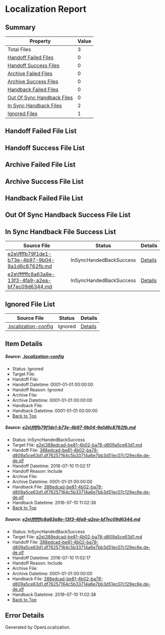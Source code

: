 # <a name='report-top'></a> Localization Report

## Summary
 Property | Value 
 -------- | ----- 
 Total Files | 3
[ Handoff Failed Files ](#handoff-failed-list)| 0
[ Handoff Success Files ](#handoff-success-list)| 0
[ Archive Failed Files ](#archive-failed-list)| 0
[ Archive Success Files ](#archive-success-list)| 0
[ Handback Failed Files ](#handback-failed-list)| 0
[ Out Of Sync Handback Files ](#outofsync-handback-success-list)| 0
[ In Sync Handback Files ](#insync-handback-success-list)| 2
[ Ignored Files ](#ignored-list)| 1

## <a name='handoff-failed-list'></a> Handoff Failed File List

## <a name='handoff-success-list'></a> Handoff Success File List

## <a name='archive-failed-list'></a> Archive Failed File List

## <a name='archive-success-list'></a> Archive Success File List

## <a name='handback-failed-list'></a> Handback Failed File List

## <a name='outofsync-handback-success-list'></a> Out Of Sync Handback Success File List

## <a name='insync-handback-success-list'></a> In Sync Handback File Success List
 Source File | Status | Details 
 ----------- | ------ | ------- 
 [e2e\ffffb79f1de1-b73e-4b97-9b04-9a1d6c8762fb.md](https://github.com/OpenLocalizationTestOrg/oltest/blob/eb5d47ed18081564d9259c8e0f30b86149a960f6/e2e/ffffb79f1de1-b73e-4b97-9b04-9a1d6c8762fb.md) | InSyncHandedBackSuccess | [Details](#0b0c18d97c61ccad72e7a526b0cab5e3545eb5161)
 [e2e\ffffffc8a63a8e-13f3-4fa9-a2ea-bf7ec09d6344.md](https://github.com/OpenLocalizationTestOrg/oltest/blob/95a8e660c92f1b2eada2903391cd77ba17adb562/e2e/ffffffc8a63a8e-13f3-4fa9-a2ea-bf7ec09d6344.md) | InSyncHandedBackSuccess | [Details](#0b0c18d97c61ccad72e7a526b0cab5e3545eb5162)

## <a name='ignored-list'></a> Ignored File List
 Source File | Status | Details 
 ----------- | ------ | ------- 
 [.localization-config](https://github.com/OpenLocalizationTestOrg/oltest/blob/95a8e660c92f1b2eada2903391cd77ba17adb562/.localization-config) | Ignored | [Details](#3d4f252ac210baf56311d7e97dcc2db10974dbd20)

## Item Details
##### <a name='3d4f252ac210baf56311d7e97dcc2db10974dbd20'></a> Source: [.localization-config](https://github.com/OpenLocalizationTestOrg/oltest/blob/95a8e660c92f1b2eada2903391cd77ba17adb562/.localization-config)
* Status: Ignored
* Target File: 
* Handoff File: 
* Handoff Datetime: 0001-01-01 00:00:00
* Handoff Reason: Ignored
* Archive File: 
* Archive Datetime: 0001-01-01 00:00:00
* Handback File: 
* Handback Datetime: 0001-01-01 00:00:00
* [Back to Top](#report-top)

##### <a name='0b0c18d97c61ccad72e7a526b0cab5e3545eb5161'></a> Source: [e2e\ffffb79f1de1-b73e-4b97-9b04-9a1d6c8762fb.md](https://github.com/OpenLocalizationTestOrg/oltest/blob/eb5d47ed18081564d9259c8e0f30b86149a960f6/e2e/ffffb79f1de1-b73e-4b97-9b04-9a1d6c8762fb.md)
* Status: InSyncHandedBackSuccess
* Target File: [e2e\388edcad-be81-4b02-ba78-d809a5ce63d1.md](https://github.com/OpenLocalizationTestOrg/oltest-dede-fly/blob/5a620f8d52a9b0dfaa3c8e8b8267cd31992c3849/e2e/388edcad-be81-4b02-ba78-d809a5ce63d1.md)
* Handoff File: [388edcad-be81-4b02-ba78-d809a5ce63d1.df76257164c5b33714a6e7bb3d51ec07c129ec6e.de-de.xlf](https://github.com/OpenLocalizationTestOrg/olhandoff-e2e/blob/5e6523be185798bae781f73ee341613ad4b597e8/ol-handoff/OpenLocalizationTestOrg/oltest-dede-fly/ci/ht/388edcad-be81-4b02-ba78-d809a5ce63d1.df76257164c5b33714a6e7bb3d51ec07c129ec6e.de-de.xlf)
* Handoff Datetime: 2016-07-10 11:02:17
* Handoff Reason: Include
* Archive File: 
* Archive Datetime: 0001-01-01 00:00:00
* Handback File: [388edcad-be81-4b02-ba78-d809a5ce63d1.df76257164c5b33714a6e7bb3d51ec07c129ec6e.de-de.xlf](https://github.com/OpenLocalizationTestOrg/olhandback-e2e/blob/41a0771ac27da35f9a2c00ae7f7d57035fa6cb3c/ol-handback/OpenLocalizationTestOrg/oltest-dede-fly/ci/ht/388edcad-be81-4b02-ba78-d809a5ce63d1.df76257164c5b33714a6e7bb3d51ec07c129ec6e.de-de.xlf)
* Handback Datetime: 2016-07-10 11:02:38
* [Back to Top](#report-top)

##### <a name='0b0c18d97c61ccad72e7a526b0cab5e3545eb5162'></a> Source: [e2e\ffffffc8a63a8e-13f3-4fa9-a2ea-bf7ec09d6344.md](https://github.com/OpenLocalizationTestOrg/oltest/blob/95a8e660c92f1b2eada2903391cd77ba17adb562/e2e/ffffffc8a63a8e-13f3-4fa9-a2ea-bf7ec09d6344.md)
* Status: InSyncHandedBackSuccess
* Target File: [e2e\388edcad-be81-4b02-ba78-d809a5ce63d1.md](https://github.com/OpenLocalizationTestOrg/oltest-dede-fly/blob/5a620f8d52a9b0dfaa3c8e8b8267cd31992c3849/e2e/388edcad-be81-4b02-ba78-d809a5ce63d1.md)
* Handoff File: [388edcad-be81-4b02-ba78-d809a5ce63d1.df76257164c5b33714a6e7bb3d51ec07c129ec6e.de-de.xlf](https://github.com/OpenLocalizationTestOrg/olhandoff-e2e/blob/5e6523be185798bae781f73ee341613ad4b597e8/ol-handoff/OpenLocalizationTestOrg/oltest-dede-fly/ci/ht/388edcad-be81-4b02-ba78-d809a5ce63d1.df76257164c5b33714a6e7bb3d51ec07c129ec6e.de-de.xlf)
* Handoff Datetime: 2016-07-10 11:02:17
* Handoff Reason: Include
* Archive File: 
* Archive Datetime: 0001-01-01 00:00:00
* Handback File: [388edcad-be81-4b02-ba78-d809a5ce63d1.df76257164c5b33714a6e7bb3d51ec07c129ec6e.de-de.xlf](https://github.com/OpenLocalizationTestOrg/olhandback-e2e/blob/41a0771ac27da35f9a2c00ae7f7d57035fa6cb3c/ol-handback/OpenLocalizationTestOrg/oltest-dede-fly/ci/ht/388edcad-be81-4b02-ba78-d809a5ce63d1.df76257164c5b33714a6e7bb3d51ec07c129ec6e.de-de.xlf)
* Handback Datetime: 2016-07-10 11:02:38
* [Back to Top](#report-top)


## Error Details

Generated by OpenLocalization.
